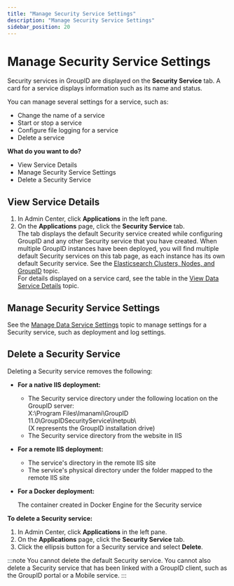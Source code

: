 ```yaml
---
title: "Manage Security Service Settings"
description: "Manage Security Service Settings"
sidebar_position: 20
---
```


# Manage Security Service Settings

Security services in GroupID are displayed on the **Security Service** tab. A card for a service
displays information such as its name and status.

You can manage several settings for a service, such as:

- Change the name of a service
- Start or stop a service
- Configure file logging for a service
- Delete a service

**What do you want to do?**

- View Service Details
- Manage Security Service Settings
- Delete a Security Service

## View Service Details

1. In Admin Center, click **Applications** in the left pane.
2. On the **Applications** page, click the **Security Service** tab.  
   The tab displays the default Security service created while configuring GroupID and any other
   Security service that you have created. When multiple GroupID instances have been deployed, you
   will find multiple default Security services on this tab page, as each instance has its own
   default Security service. See the
   [Elasticsearch Clusters, Nodes, and GroupID](/docs/directorymanager/11.0/admincenter/service/overview.md#elasticsearch-clusters-nodes-and-groupid)
   topic.  
   For details displayed on a service card, see the table in the
   [View Data Service Details](/docs/directorymanager/11.0/admincenter/service/dataservice/manage.md#view-data-service-details)
   topic.

## Manage Security Service Settings

See the
[Manage Data Service Settings](/docs/directorymanager/11.0/admincenter/service/dataservice/manage.md)
topic to manage settings for a Security service, such as deployment and log settings.

## Delete a Security Service

Deleting a Security service removes the following:

- **For a native IIS deployment:**

    - The Security service directory under the following location on the GroupID server:  
      X:\Program Files\Imanami\GroupID 11.0\GroupIDSecurityService\Inetpub\  
      (X represents the GroupID installation drive)
    - The Security service directory from the website in IIS

- **For a remote IIS deployment:**

    - The service's directory in the remote IIS site
    - The service's physical directory under the folder mapped to the remote IIS site

- **For a Docker deployment:**

    The container created in Docker Engine for the Security service

**To delete a Security service:**

1. In Admin Center, click **Applications** in the left pane.
2. On the **Applications** page, click the **Security Service** tab.
3. Click the ellipsis button for a Security service and select **Delete**.

:::note
You cannot delete the default Security service. You cannot also delete a Security service that
has been linked with a GroupID client, such as the GroupID portal or a Mobile service.
:::

